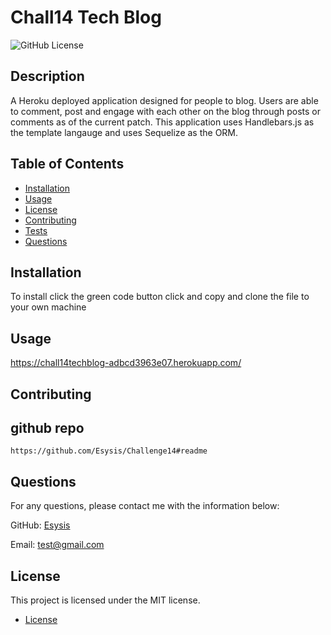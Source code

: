 # Chall14 Tech Blog

  ![GitHub License](https://img.shields.io/badge/License-MIT-blue.svg)
  
  
  ## Description

  A Heroku deployed application designed for people to blog. Users are able to comment, post and engage with each other on the blog through posts or comments as of the current patch. This application uses Handlebars.js as the template langauge and uses Sequelize as the ORM.

  ## Table of Contents 

  * [Installation](#installation)
  * [Usage](#usage)
  * [License](#license)
  * [Contributing](#contributing)
  * [Tests](#tests)
  * [Questions](#questions)

  ## Installation

  To install click the green code button click and copy and clone the file to your own machine

  ## Usage 

  https://chall14techblog-adbcd3963e07.herokuapp.com/

  ## Contributing

  

  ## github repo

    https://github.com/Esysis/Challenge14#readme

  
  ## Questions

  For any questions, please contact me with the information below:

  GitHub: [Esysis](https://github.com/Esysis)

  Email: test@gmail.com

  ## License

  This project is licensed under the MIT license. 
* [License](#license)
